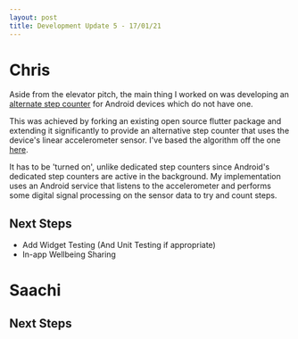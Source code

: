 ```yaml
---
layout: post
title: Development Update 5 - 17/01/21
---
```


# Chris

Aside from the elevator pitch, the main thing I worked on was developing an
[alternate step counter](https://github.com/thevirtuoso1973/flutter-plugins) 
for Android devices which do not have one.

This was achieved by forking an existing open source flutter package and
extending it significantly to provide an alternative step counter that
uses the device's linear accelerometer sensor. I've based the algorithm
off the one [here](https://dl.acm.org/doi/10.1145/1554233.1554235).

It has to be 'turned on', unlike dedicated step counters since
Android's dedicated step counters are active in the background.
My implementation uses an Android service that listens to the accelerometer
and performs some digital signal processing on the sensor data to try and
count steps.

## Next Steps

- Add Widget Testing (And Unit Testing if appropriate)
- In-app Wellbeing Sharing

# Saachi

## Next Steps
